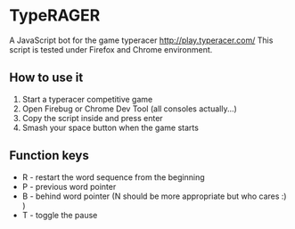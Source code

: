 # TypeRAGER
A JavaScript bot for the game typeracer http://play.typeracer.com/
This script is tested under Firefox and Chrome environment.

## How to use it
1. Start a typeracer competitive game
2. Open Firebug or Chrome Dev Tool (all consoles actually...)
3. Copy the script inside and press enter
4. Smash your space button when the game starts

## Function keys
- R - restart the word sequence from the beginning
- P - previous word pointer
- B - behind word pointer (N should be more appropriate but who cares :) )
- T - toggle the pause
